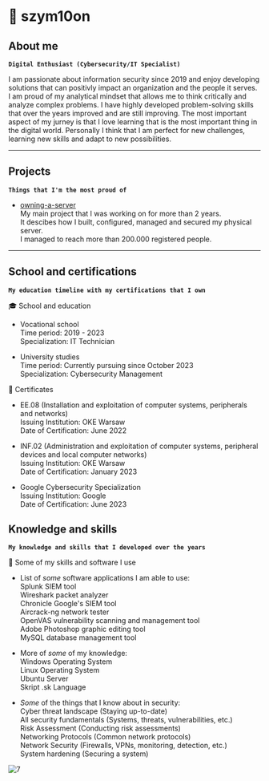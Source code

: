 # 🌌 szym10on

## About me

**`Digital Enthusiast (Cybersecurity/IT Specialist)`**

I am passionate about information security since 2019 and enjoy developing solutions that can positivly impact an organization and the people it serves. I am proud of my analytical mindset that allows me to think critically and analyze complex problems. I have highly developed problem-solving skills that over the years improved and are still improving. The most important aspect of my jurney is that I love learning that is the most important thing in the digital world. Personally I think that I am perfect for new challenges, learning new skills and adapt to new possibilities.

---

## Projects

**`Things that I'm the most proud of`**

* [owning-a-server](https://github.com/szym10on/owning-a-server)<br>
  My main project that I was working on for more than 2 years.<br>
  It descibes how I built, configured, managed and secured my physical server.<br>
  I managed to reach more than 200.000 registered people.

---

## School and certifications

**`My education timeline with my certifications that I own`**

🎓 School and education

* Vocational school<br>
Time period: 2019 - 2023<br>
Specialization: IT Technician

* University studies<br>
Time period: Currently pursuing since October 2023<br>
Specialization: Cybersecurity Management

📜 Certificates

* EE.08 (Installation and exploitation of computer systems, peripherals and networks)<br>
Issuing Institution: OKE Warsaw<br>
Date of Certification: June 2022

* INF.02 (Administration and exploitation of computer systems, peripheral devices and local computer networks)<br>
Issuing Institution: OKE Warsaw<br>
Date of Certification: January 2023

* Google Cybersecurity Specialization<br>
Issuing Institution: Google<br>
Date of Certification: June 2023

## Knowledge and skills

**`My knowledge and skills that I developed over the years`**

🧠 Some of my skills and software I use

* List of _some_ software applications I am able to use:<br>
Splunk SIEM tool<br>
Wireshark packet analyzer<br>
Chronicle Google's SIEM tool<br>
Aircrack-ng network tester<br>
OpenVAS vulnerability scanning and management tool<br>
Adobe Photoshop graphic editing tool<br>
MySQL database management tool

* More of _some_ of my knowledge:<br>
Windows Operating System<br>
Linux Operating System<br>
Ubuntu Server<br>
Skript .sk Language

* _Some_ of the things that I know about in security:<br>
Cyber threat landscape (Staying up-to-date)<br>
All security fundamentals (Systems, threats, vulnerabilities, etc.)<br>
Risk Assessment (Conducting risk assessments)<br>
Networking Protocols (Common network protocols)<br>
Network Security (Firewalls, VPNs, monitoring, detection, etc.)<br>
System hardening (Securing a system)<br>

![7](https://github.com/szym10on/szym10on/assets/123908381/6d628749-78c6-4372-99be-95eecccb0856)
